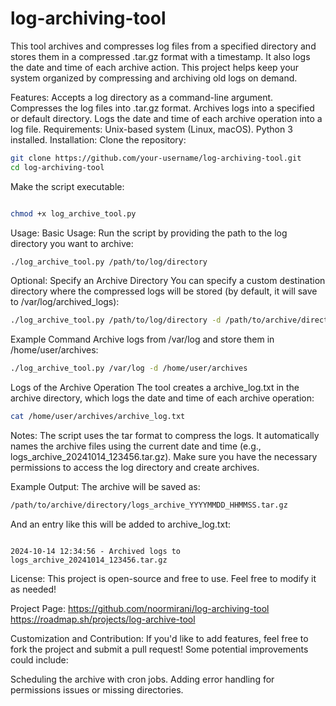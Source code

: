 # log-archiving-tool


This tool archives and compresses log files from a specified directory and stores them in a compressed .tar.gz format with a timestamp. It also logs the date and time of each archive action. This project helps keep your system organized by compressing and archiving old logs on demand.

Features:
Accepts a log directory as a command-line argument.
Compresses the log files into .tar.gz format.
Archives logs into a specified or default directory.
Logs the date and time of each archive operation into a log file.
Requirements:
Unix-based system (Linux, macOS).
Python 3 installed.
Installation:
Clone the repository:

```bash
git clone https://github.com/your-username/log-archiving-tool.git
cd log-archiving-tool
```

Make the script executable:

```bash

chmod +x log_archive_tool.py
```

Usage:
Basic Usage: Run the script by providing the path to the log directory you want to archive:

```bash
./log_archive_tool.py /path/to/log/directory
```

Optional: Specify an Archive Directory
You can specify a custom destination directory where the compressed logs will be stored (by default, it will save to /var/log/archived_logs):

```bash
./log_archive_tool.py /path/to/log/directory -d /path/to/archive/directory
```
Example Command
Archive logs from /var/log and store them in /home/user/archives:

```bash
./log_archive_tool.py /var/log -d /home/user/archives
```

Logs of the Archive Operation
The tool creates a archive_log.txt in the archive directory, which logs the date and time of each archive operation:

```bash
cat /home/user/archives/archive_log.txt
```
Notes:
The script uses the tar format to compress the logs.
It automatically names the archive files using the current date and time (e.g., logs_archive_20241014_123456.tar.gz).
Make sure you have the necessary permissions to access the log directory and create archives.

Example Output:
The archive will be saved as:

```bash
/path/to/archive/directory/logs_archive_YYYYMMDD_HHMMSS.tar.gz
```
And an entry like this will be added to archive_log.txt:

```vbnet

2024-10-14 12:34:56 - Archived logs to logs_archive_20241014_123456.tar.gz
```
License:
This project is open-source and free to use. Feel free to modify it as needed!

Project Page:
https://github.com/noormirani/log-archiving-tool
https://roadmap.sh/projects/log-archive-tool

Customization and Contribution:
If you'd like to add features, feel free to fork the project and submit a pull request! Some potential improvements could include:

Scheduling the archive with cron jobs.
Adding error handling for permissions issues or missing directories.
